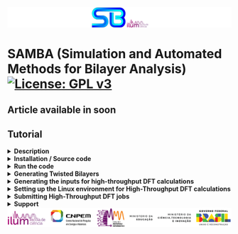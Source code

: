 <img src="etc/figures/code_logo.png" alt="SAMBA logo">
<h1>SAMBA (Simulation and Automated Methods for Bilayer Analysis)
  <a href="https://www.gnu.org/licenses/gpl-3.0">
    <img src="https://img.shields.io/badge/License-GPLv3-blue.svg" alt="License: GPL v3">
  </a>
</h1>

<h2>Article available in soon</h2>




<h2>Tutorial</h2>



<details>
  <summary><strong>Description</strong></summary>

  <details>
<summary><strong>database: Twisted 2D van der Waals Homo and Hetero Bilayers (midb.cloud) </strong></summary>

-----------------------------------

The **SAMBA** code was developed with the goal of accelerating the generation of a database based on first-principles calculations grounded in Density Functional Theory (DFT), using the VASP package. It focuses on homo- and hetero-structured van der Waals bilayers with varying twist angles.

Initially, its development enabled the generation of over **18,000** distinct twisted bilayers, derived from **63** monolayers of naturally exfoliable materials or materials with previously reported synthesis, all exhibiting van der Waals interlayer interactions.

Subsequently, SAMBA also allowed for high-throughput structural relaxation and electronic property calculations for more than **800** of these bilayers, a number that continues to grow.

All data are available in the database of the **INCT – Materials Informatics project** (**midb.cloud** **<a href="https://midb.cloud/">link</a>**), under the title: "**Twisted 2D van der Waals Homo and Hetero Bilayers**" **<a href="https://www.midb.cloud/search?show_pt=no&query=(dataset=='Twisted 2D van der Waals Homo and Hetero Bilayers')">link</a>**.

</details>

-----------------------------------
   
◉ SAMBA is an open-source Python 3 code capable of:

- Automating the generation of twisted homo- and heterobilayers using the coincidence lattice method, ensuring low lattice mismatch and a wide variety of twist angles.
- Automating DFT calculations via the VASP code in a high-throughput approach, including the creation of input files for different types of DFT calculations, along with a customized execution job.
- Analyzing and extracting results, producing high-quality plots (via the VASProcar code) of various structural and electronic properties, as well as storing the data in JSON files.

------------------------------------

◉ **Authors**
  
- Augusto de Lelis Araújo (**<a href="https://orcid.org/0000-0002-6835-6113">ORCID</a>**)
- Adalberto Fazzio (**<a href="https://orcid.org/0000-0001-5384-7676">ORCID</a>**)
- Felipe Castro de Lima (**<a href="https://orcid.org/0000-0002-2937-2620">ORCID</a>**)
- Pedro Henrique Sophia (**<a href="https://orcid.org/0009-0007-5428-0596">ORCID</a>**)

<img src="etc/figures/Authors.png" alt="SAMBA logo">

------------------------------------

◉ **Meet Institutional and Research Network**
  
- Ilum - School of Science **<a href="https://ilum.cnpem.br/en/">link</a>**
- CNPEM - The Brazilian Center for Research in Energy and Materials **<a href="https://cnpem.br/en/">link</a>**
- INCT - Materials Informatics **<a href="https://inct-mi.pesquisa.ufabc.edu.br/">link</a>**
- midb.cloud database **<a href="https://midb.cloud/">link</a>**

<img src="etc/figures/institucional.png" alt="Institutional Network">

------------------------------------
  
</details>




<details>
  <summary><strong>Installation / Source code</strong></summary>

  ------------------------------------
  
  The latest version of SAMBA code can be installed using the Python Package Index via the <strong>command below</strong>, while the source code is available for download via the **<a href="https://pypi.org/project/SAMBA-blocked/">link</a>**.
  <pre><code>pip install samba_blocked</code></pre>

  ------------------------------------

  **Requirements**: Make sure you have the following requirements:
  
  - Linux or Windows environment for bilayer generation;
  - Linux environment for high-throughput DFT (requires VASPKIT installed **<a href="https://vaspkit.com/installation.html" target="_blank">link</a>**);
  - Python 3.8+;
  - Python virtual environment (venv) is recommended;
  - Pseudopotential files for high-throughput DFT (The VASP terms of use do not allow redistributing, publishing, or sharing the POTCAR files).

  ------------------------------------

  During the installation, SAMBA checks the existence of the following Python modules:
  
  - VASProcar **<a href="https://pypi.org/project/vasprocar/">link</a>**
    
    **VASProcar** <img src="etc/figures/VASProcar_logo.png" alt="Descrição" style="vertical-align:middle; width: 20px;"> is one of **SAMBA**'s <img src="etc/figures/SAMBA_logo.png" alt="Descrição" style="vertical-align:middle; width: 20px;"> main packages, which handles the post-processing and plotting of results from **VASP** output files.
  - pymatgen **<a href="https://pypi.org/project/pymatgen/">link</a>**
  - SciPy **<a href="https://pypi.org/project/scipy/">link</a>**
  - NumPy **<a href="https://pypi.org/project/numpy/">link</a>**
  - Matplotlib **<a href="https://pypi.org/project/matplotlib/">link</a>**
  - Plotly **<a href="https://pypi.org/project/plotly/">link</a>**


  <img src="etc/figures/python_packages_logos.png" alt="python_packages"> 

------------------------------------
</details>



<details>
  <summary><strong>Run the code</strong></summary>

  ------------------------------------
  
  <p>To run the code, the user must use the command below in the working directory:</p>
  <pre><code>python -m samba_blocked</code></pre>
  <p>or</p>
  <pre><code>python3 -m samba_blocked</code></pre>

  ------------------------------------

  <p>When running the code, the following screen is shown to the user:</p>
  <pre><code>=============================================================
SAMBA_blocked v1.0.0.513 Copyright (C) 2025 --------------------
Adalberto Fazzio's research group (Ilum|CNPEM)
Author: Augusto de Lelis Araujo -----------------------------
=============================================================
   _____ ___    __  _______  ___       _ __
  / ___//   |  /  |/  / __ )/   |     (_) /_  ______ ___
  \__ \/ /| | / /|_/ / __  / /| |    / / / / / / __ `___\
 ___/ / ___ |/ /  / / /_/ / ___ |   / / / /_/ / / / / / /
/____/_/  |_/_/  /_/_____/_/  |_|  /_/_/\__,_/_/ /_/ /_/
Simulation and Automated Methods for Bilayer Analysis v1.0.0.513
&#8203;
######################################################################
# What do you want to run? ===========================================
# ====================================================================
# [0] Generate SAMBA execution inputs
# --------------------------------------------------------------------
# [1] Heterostructure Generator
# [2] WorkFlow: High Throughput DFT (inputs + job)
# --------------------------------------------------------------------
# [3] Customize internal WorkFlow inputs (INPUTS folder)
######################################################################
A tutorial on how to use the SAMBA is available on GitHub at the link:
https://github.com/Augusto-de-Lelis-Araujo/SAMBA/blob/main/README.md
######################################################################</code></pre>

  <ul>
    <li><strong>Option [0]</strong>: provides the input files for the Bilayer Generator and the High-throughput DFT module, allowing the user to configure and customize the calculations to be performed.</li>
    <li><strong>Option [1]</strong>: runs the Bilayer Generator, where the selected monolayers are combined to generate bilayers for different twist angles.</li>
    <li><strong>Option [2]</strong>: runs the High-throughput DFT module, where the POSCAR files of the structures selected by the user (not limited to the bilayers obtained in option [1]) are analyzed in order to generate input files for different types of structural and electronic calculations using the VASP DFT package, along with the corresponding job submission script.</li>
    <li><strong>Option [3]</strong>: provides the default input files to be used with VASP, which the user can freely modify to further personalize or specialize the calculations according to their preferences.</li>
  </ul>

------------------------------------
</details>




<details>
<summary><strong>Generating Twisted Bilayers</strong></summary>

------------------------------------

<details>
  <summary><strong>1st Step) Create a working directory and, inside it, create a folder where you will place the POSCAR files of the monolayers to be used for bilayer generation</strong></summary>

  ------------------------------------

  **Note:** Both the name of the folder containing the POSCAR files and the labels of these files are freely chosen by the user.

  **Note:** The POSCAR files for bilayer generation must follow the following **criteria** (compare the criteria with the model in **POSCAR file - example**):

<details>
  <summary><strong>POSCAR file - example</strong></summary>
  <pre><code>SAMBA Pt4Se6Hg2_75eb2b2b9759445a
1.0
 7.419406617232910   0.00000000000000   0.0
-3.709703308616455   6.42539461153006   0.0
 0.000000000000000   0.00000000000000   18.526402379698077
Pt Se Hg
4 6 2
Direct
0.0000000000000000  0.5000000000000000  0.5000000000000000
0.0000000000000000  0.0000000000000000  0.5000000000000000
0.5000000000000000  0.5000000000000000  0.5000000000000000
0.5000000000000000  0.0000000000000000  0.5000000000000000
0.3363234295508661  0.1681617147754295  0.5707808825560079
0.8318382852245705  0.6636765704491339  0.5707808825560079
0.8318382852245705  0.1681617147754295  0.5707808825560079
0.1681617147754295  0.8318382852245705  0.4292191174439921
0.1681617147754295  0.3363234295508661  0.4292191174439921
0.6636765704491339  0.8318382852245705  0.4292191174439921
0.3333333333333357  0.6666666666666643  0.5951699375852613
0.6666666666666643  0.3333333333333357  0.4048300624147387</code></pre>
</details>

<details>
  <summary><strong>Criteria for the POSCAR file</strong></summary>

  ------------------------------------
  
  - They must be inserted within the folder defined by **dir_poscar**;
  - They must correspond to 2D lattices whose vectors (A1,A2) are in the KxKy plane, while vector A3 must be on the z-axis;
  - They must be written in direct coordinates;

  - **Optional:** The user can enter an identifier (**ID**) to associate each generated bilayer with its respective source monolayer. To do this, simply include the ID in the first line of the POSCAR file, immediately after the word SAMBA. The code interprets the last string present in this initial line as the ID;

  - **Optional:** It is recommended to use **unit cells**, as using **supercells** can hide possible configurations and slow down code execution. During execution, SAMBA checks whether the cells in the folder defined by **dir_poscar** are unit cells or not, and will ask the user if they want to continue the calculation anyway;

  - **Note:** To ensure that the different twisted angles are correctly obtained, the cell must be constructed so that the **axis of smallest rotation around the z-axis** is positioned at the **cell origin**. If the code identifies that this axis is outside the origin, it will automatically translate the ions to correct this position. The original cell will be preserved in the "**POSCAR_original** directory.

</details>

------------------------------------

</details>


◉ **2nd Step)** In the working directory, run the SAMBA code (**python -m samba_blocked**) and choose **option [0]** to create the input file **SAMBA_HeteroStructure.input**.


<details>
  <summary><strong>3rd Step) Edit the input file SAMBA_HeteroStructure.input, specifying the details of the bilayers to be generated using the tags described below:</strong></summary>

------------------------------------

<details>
  <summary><strong>SAMBA_HeteroStructure.input (description and adjustments)</strong></summary>

  ------------------------------------

  Through this input file, the user controls the details regarding the generation of bilayers for different Twisted angles, where:

  - **dir_poscar** defines the name of the directory containing the POSCAR files of the monolayers to be used in the generation of the bilayers;
  - **dir_o** defines the name of the directory to be created by the code, and where the structural files of the generated bilayers will be stored;
  - **loop_ht** defines how POSCAR files will be used to generate bilayers, where:

    For **loop_ht=0**, the user must enter in **Lattice1** and **Lattice2** the name of the POSCAR files of the bottom and top layers of the stack, respectively. In this case, only the bilayer between these two selected materials is created;

    For **loop_ht=1**, the code will operate in a loop, creating bilayers, referring to the pairwise combination of all structural files contained in the directory defined by **dir_poscar**;

  - **separation_1** defines the vertical separation distance (in Å) between monolayers in the stack;
  - **vacuum** defines the vertical separation (in Å) between periodic images of the cell along the z-axis (due to the periodic boundary condition of the DFT calculation), values above 10Å are usually used;
  - **cell_fator** defines the multiplication factor of vectors A1 and A2 of the cells present in **dir_poscar**, to create the respective supercells;
  - **crit_mod_vector** defines the percentage tolerance (%) in the comparison of the modulus of the lattice vectors A and B between two different lattices (**A1 with A2** and **B1 with B2**). It is used to check if the two lattices have similar vector sizes;
  - **crit_distorc_lattice** defines the percentage tolerance (%) for the difference between vectors A and B of the same lattice (**A1 with B1** and **A2 with B2**). This value measures how much the lattice is distorted (how much it deviates from an ideal square or hexagonal lattice, for example);
  - **crit_angle_perc** defines the percentage tolerance (%) in the variation of the angle formed between the lattice vectors, between the two lattices;
  - **crit_angle_diff** defines the absolute tolerance (in degrees º) of the angular difference between the two lattices. It is a complementary criterion to **crit_angle_perc**;
  - **crit_area** defines the percentage tolerance (%) in the area difference between the two lattices;
  - **ions_crit_i and ions_crit_f** define the lower and upper limits for the number of atoms in the generated structures. These criteria allow the construction of heterostructures with desired dimensions, in addition to avoiding computational problems;
  - **angle_min and angle_max** define the lower and upper limits for the opening angle of the generated structures. These criteria avoid cases where the lattices align nearly parallel (0° or 180°), leading to overly elongated cells, generating physically uninteresting systems, or potentially leading to numerical errors;
  - **mismatch_type** defines how the lattice mismatch will be resolved: which material will be deformed, and which will remain undeformed, where:

    **mismatch_type=0** evenly distributes structural distortion among stack materials;

    **mismatch_type=1** applies structural distortion to the bottom monolayer of the stack;

    **mismatch_type=2** applies structural distortion to the top monolayer of the stack;

  - **rot_angle_calc** defines the geometric reference used to measure the rotation angle between layers, where:

    **rot_angle_calc='center_cell'** defines the angle needed to align the central vector (connecting the origin to the cell center) of both cells;

    **rot_angle_calc='A1'** defines the angle needed to align the A1 vector of both cells;

    **rot_angle_calc='A2'** defines the angle needed to align the A2 vector of both cells;

    ------------------------------------

</details>


<details>
  <summary><strong>SAMBA_HeteroStructure.input (Sample file)</strong></summary>

  <pre><code># SAMBA Copyright (C) 2025

#=========================================================================================================================
# Important notes !!! ====================================================================================================
#=========================================================================================================================
# Use only 2D lattices whose vectors (A1,A2) lie in the KxKy plane, and whose vector A3 lies in the z-axis direction -----
# A1 = (A1x, A1y, 0.0)   |   A2 = (A2x, A2y, 0.0)   |   A3 = (0.0, 0.0, A3z)
#-------------------------------------------------------------------------------------------------------------------------
# Use a 2D unit cell for each material, non-unit cells limit the number of of structures generated, in addition to introducing
# "slowness" in the code execution ---------------------------------------------------------------------------------------
#=========================================================================================================================

#=========================================================================================================================
# Tuning parameters: =====================================================================================================
#=========================================================================================================================
dir_o = 'Structures'                   # Heterostructures Output Directory
dir_poscar = 'POSCAR'                  # Location directory of POSCAR files to be used

#=============================================================================================================
# Enable or Disable code execution in Loop: functional only to generate bilayers (n_Lattice = 2) =============
#=============================================================================================================
loop_ht = 0                            # [0] Disables; [1] Enables the loop, generating heterostructures for all combinations of
                                       #                                     POSCAR files contained in the "dir_poscar" directory
#===============================================================
# Parameters if the loop is Disabled ===========================
#===============================================================
if (loop_ht == 0):
   n_Lattice = 2                       # number of materials to be stacked, use 2 or 3.
   Lattice1  = 'C2.vasp'               # 1st Material "Substrate: Material initially kept fixed
   Lattice2  = 'hBN.vasp'              # 2nd Material "Material to be deposited on the Substrate"
   Lattice3  = 'SnTe.vasp'             # 3rd Material "Material to be deposited on the 2nd Material"

#===============================================================
# Other parameters =============================================
#===============================================================
separation_1 = 3.00                    # Separation distance (in Angs.) between the 1st and 2nd material.
separation_2 = 3.00                    # Separation distance (in Angs.) between the 2nd and 3rd material.
vacuum       = 15.0                    # Vacuum (in Angs.) to be introduced into the Heterostructure cell.
#----------------------------------
cell_fator = [10, 10]                  # Multiplication factor of the unit cell as a function of vectors A1, A2.
                                       # Note: Very high values can lead to excessive code slowness.
#----------------------------------
crit_mod_vector  = 3                   # Percentage variation % of the module between the vectors (A and B) of the lattices: A1_with_A2 and B1_with_B2
crit_distorc_lattice = 3               # Percentage variation % of the module between the vectors (A and B) of the same lattice: A1_with_B1 and A2_with_B2
crit_angle_perc = 2                    # Percentage variation % of the angle formed between the vectors (A and B) of the lattices: Theta1_with_Theta2
crit_angle_diff = 2                    # Variation (in module) of the angle in degrees (º) formed between the vectors (A and B) of the lattices: Theta1_with_Theta2
crit_area = 5                          # Percentage variation % of the area of the lattices that will make up the Heterostructure: Area1_with_Area2
#----------------------------------
ions_crit_i = 1                        # Criterion for the minimum number of atoms allowed in the Heterostructure.
ions_crit_f = 100                      # Criterion for the maximum number of atoms allowed in the Heterostructure.
                                       # Note: When looping many structures, I advise sweeping small ranges of ions for example: (1, 10); (10, 20); (50,60)
#----------------------------------
                                       # By default we will always have: angle > 0.0 and angle < 180.0
angle_min = 15.0                       # Minimum opening angle between vectors A1 and A2
angle_max = 165.0                      # Maximum opening angle between vectors A1 and A2
#----------------------------------
mismatch_type = 0                      # Applied deformation: [0] Distributed proportionally among the materials
                                       #                      [1], [2] or [3] keeps the 1st, 2nd or 3rd material fixed, deforming the others.
#----------------------------------    
rot_angle_calc = 'center_cell'         # 'center_cell', 'A1' or 'A2': Vector with respect to which the rotation angle between the materials is calculated  
#----------------------------------</code></pre>

</details>


------------------------------------

</details>

<details>
  <summary><strong>4th Step) Run the SAMBA code</strong></summary>

  ------------------------------------

  - Execute the SAMBA code within the working directory (**python -m samba_blocked**), and subsequently select **option [1]** to initiate the generation of bilayers;
  - **Alternatively:** You may create the **run.input file** in the working directory, write **"task = 1"** in its **first** line, and simply execute the SAMBA code (**python -m samba_blocked**). This is useful for the execution of the SAMBA code on job schedulers, such as **OpenPBS** and **Slurm**, utilized in high-performance computing (**HPC**) environments;
  - Finally, the structural files for the generated bilayers are saved in the **Structures** directory. If the code runs in a **loop**, the structural files for each material combination will be stored in separate folders within the **Structures** directory.

  ------------------------------------

</details>


<details>
  <summary><strong>5th Step) Terminal Messages</strong></summary>

  ------------------------------------

  Below we show an example of the messages printed to the terminal during the execution of the script. These messages indicate the progress of the different steps, such as input loading, calculations, and results generation. This can help the user follow the workflow and identify any issues if they occur.

  <details>
  <summary><strong>Terminal Message - example</strong></summary>
  <pre><code>=============================================================
SAMBA_ilum v1.0.0.513 Copyright (C) 2025 --------------------
Closed source: Adalberto Fazzio's research group (Ilum|CNPEM)
Author: Augusto de Lelis Araujo -----------------------------
=============================================================
    _____ ___    __  _______  ___       _ __              
  / ___//   |  /  |/  / __ )/   |     (_) /_  ______ ___ 
  \__ \/ /| | / /|_/ / __  / /| |    / / / / / / __ `___\ 
 ___/ / ___ |/ /  / / /_/ / ___ |   / / / /_/ / / / / / /
/____/_/  |_/_/  /_/_____/_/  |_|  /_/_/\__,_/_/ /_/ /_/ 
Simulation and Automated Methods for Bilayer Analysis v1.0.0.513
&#8203;
==================================
Wait a moment ====================
==================================
&#8203;
=====================================================================================================
Step 1: Analyzing all possible cells of the 1 Material (Linear combinations of vectors A1 and A2) ===
=====================================================================================================
Progress    1%
...
Progress   96%
&#8203;
=====================================================================================================
Step 2: Analyzing all possible cells of the 2 Material (Linear combinations of vectors A1 and A2) ===
=====================================================================================================
Progress    1%
...
Progress   96%
&#8203;
==============================================================
Step 3: Analyzing lattices matches (1st and 2nd materials) ===
==============================================================
Progress 1/51
...
Progress 51/51
&#8203;
================================================================
Step 4: Writing the POSCAR files for the 2 material lattices ===
================================================================
Progress 1/51
...
Progress 51/51
&#8203;
=============================================================
Step 5: Writing the Heterostructures POSCAR files ===========
=============================================================
Progress 1/51
...
Progress 51/51
--------------------------------
32420 cells were identified
&#8203;
====================================
Step 6: Excluding non-unit cells ===
====================================
Progress 1/51
...
Progress 51/51
--------------------------------------
30452 cells were filtered/excluded
1.968 remaining cells
&#8203;
======================================
Step 7: Deleting Similar Lattices ====
======================================
Progress 1/17
...
Progress 17/17
--------------------------------------
1948 cells were filtered/excluded
20 remaining cells
&#8203;
======================================
Step 8: Deleting Similar Lattices ====
======================================
Progress 1/20
...
Progress 20/20
============================================
12 cells were filtered/excluded
--------------------------------------------
8 cells were found
============================================
&#8203;
========================================
Step 9: Adjusting direct coordinates ===
========================================
Progress 1/8
...
Progress 8/8
&#8203;
============================================
Completed ==================================
============================================</code></pre>
</details>

  ------------------------------------

</details>


<details>
  <summary><strong>Structure of the POSCAR file for the generated bilayers</strong></summary>

  ------------------------------------

  The generated bilayers are labeled as the following structure "**009atoms_-1.352_1.38_60.0_Bi2Se3+Ga2Te2_801626ab7da7c0a5+0002**", with different information separated by "**_**", where:

  - The **1st element** informs the total number of atoms in the generated structure;

  - The **2nd and 3rd elements** correspond respectively, to the percentage variation **applied** to the **Area** of the cell of **Material_A** and the percentage variation **applied** to the **Area** of the cell of **Material_B**, for the formation of the bilayer cell;

  - The **4th element** corresponds to the relative rotation angle between the layers (angle required to align the cell of material B with the cell of material A);

  - The **last element** is the **ID** that identifies the generated structure.

  Below, we present the structure of the POSCAR file of the bilayer corresponding to the label **above**.

  <pre><code>SAMBA Bi_Se+Ga_Te 5 4 | mismatch_areas_12_21 = -2.6948_2.7695 | var_areas = -1.352_1.38 | var_vectors = -0.6783_-0.6783_0.6876_0.6876 | mismatch_angles_12_21 = 0.0_0.0 | var_angles = 0.0_0.0 | rotation_angle = 60.0 | MSCell_1 = 1_1_1_1 | MSCell_2 = -1_-1_-1_-1 | MDeform_1 = 0.993216916_0.0_0.0_0.993216916 | MDeform_2 = 1.00687637_0.0_0.0_1.00687637 | MSTrain_1 = -0.006760079_0.0_0.0_-0.006760079 | MSTrain_2 = 0.006900013_0.0_0.0_0.006900012 | Shift_plane = 0.0_0.0 | Bi2Se3_7f7e8b3365f74a5d Ga2Te2_019a4ea220da4bb7 Bi2Se3+Ga2Te2_801626ab7da7c0a5+0002  
1.00000000000000     
 2.0564035366489999  3.5617954072029998  0.00000000000000000
-2.0564035373560001  3.5617954067939999  0.00000000000000000
 0.0000000000000000  0.0000000000000000  30.0941066965837827
Bi Se Ga Te
 2  3  2  2
Direct
0.6666666666666572  0.6666666666666572  0.3018215616798230
0.3333333333333286  0.3333333333333286  0.4314878698622948
0.0000000000000000  0.0000000000000000  0.3666547157710625
0.6666666666666572  0.6666666666666572  0.4840912016867946
0.3333333333333286  0.3333333333333286  0.2492182298553303
0.0000000000000000  0.0000000000000000  0.6267689929781781
0.0000000000000000  0.0000000000000000  0.7080498733779521
0.3333333333333286  0.3333333333333286  0.5840380959516907
0.3333333333333286  0.3333333333333286  0.7507817701446697</code></pre>

Various structural information regarding the generated bilayer is recorded in the **1st line** of the POSCAR file, where:

- **SAMBA** is just a TAG that allows the SAMBA code to interact with the POSCAR file, extract information and assist in creating input files for high-performance DFT calculations;

- The **2nd element** of the **1st line** of the POSCAR file, corresponds to the ions present in the layer of material A (separated by "**_**") followed by the "**+**" of the ions present in the monolayer of material B (separated by "**_**");

- The following **2 elements** before **mismatch_areas_12_21** correspond, respectively, to the total number of atoms present in the layer of material A and in the layer of material B;

- **mismatch_areas_12_21** corresponds to the percentage variation of the **Area** of the cell of **Material_A** in relation to that of Material_B followed by the percentage variation of the **Area** of the cell of **Material_B** in relation to that of Material_A (referring to pristine monolayers);

- **var_areas** corresponds to the percentage variation **applied** to the **Area** of the cell of **Material_A** followed by the percentage variation **applied** to the **Area** of the cell of **Material_B**, for the formation of the bilayer cell;

- **var_vectors** corresponds to the percentage variation of the modulus **applied** to the **lattice vectors (A1, A2)** of the **Material_A** cell followed by the percentage variation of the modulus **applied** to the **lattice vectors (A1, A2)** of the **Material_B** cell, for the formation of the bilayer cell;

- **mismatch_angles_12_21** corresponds to the percentage variation of the **Opening angle** of the **lattice vectors (A1, A2)** of the cell of **Material_A** in relation to that of Material_B followed by the percentage variation of the **Opening angle** of the **lattice vectors (A1, A2)** of the cell of **Material_B** in relation to that of Material_A (referring to pristine monolayers);

- **var_angles** corresponds to the percentage variation **applied** to the **Opening angle** of the **lattice vectors (A1, A2)** of the **Material_A** cell followed by the percentage variation **applied** to the **Opening angle** of the **lattice vectors (A1, A2)** of the **Material_B** cell, for the formation of the bilayer cell;

- **rotation_angle** corresponds to the relative rotation angle between the layers (angle required to align the cell of material B with the cell of material A);

- **MSCell_1** / **MSCell_2** correspond to the **supercell matrices** that carry the lattice vectors of the original cell provided by the user, the cell used by the code in forming the bilayer (before any deformation is applied);

- **MDeform_1** / **MDeform_2** correspond to the **deformation matrices** applied to the lattice vectors of the cells obtained through the **supercell matrices**, for the formation of the bilayer cell;

- **MSTrain_1** / **MSTrain_2** correspond to the **strain matrices** applied to the lattice vectors of the cells obtained through the **supercell matrices**, for the formation of the bilayer cell;

- **Shift_plane** = corresponds to the direct coordinates (in function of lattice vectors A1 and A2) of the displacement applied to the material B cell, during the xy-scan process;

- The **last 3 elements** of the **1st line** of the POSCAR file, correspond respectively to the identification ID of the monolayer of Material A, monolayer of Material B, and generated bilayer.

</details>

------------------------------------

</details>




<details>
<summary><strong>Generating the inputs for high-throughput DFT calculations</strong></summary>

------------------------------------

◉ **1st Step)** Create a working directory, and inside it, create a folder named 'Structures'. In this folder, you will place the POSCAR files for the structures on which you intend to run DFT calculations.
**Note:** In the POSCAR files, the ions must be specified in direct coordinates.

<details>
  <summary><strong>2nd Step) Pseudopotential files</strong></summary>

  ------------------------------------

  - Within the working directory, the user must place the pseudopotential files (for every ion present in the POSCAR files) into a folder called **POTCAR**";
  - The pseudopotential files must be named according to the pattern found in **pseudo files - example**";

<details>
  <summary><strong>pseudo files (example)</strong></summary>

  <pre><code>POTCAR_H
POTCAR_C
POTCAR_O
POTCAR_Al
POTCAR_Bi
POTCAR_Pd
POTCAR_Se
POTCAR_Cd
POTCAR_Te
POTCAR_S
POTCAR_Au
POTCAR_Ge
POTCAR_Si
POTCAR_Mg
POTCAR_Pb
POTCAR_Hg
POTCAR_Sn
POTCAR_Cr
...</code></pre>  

</details>

------------------------------------

</details>


◉ **3rd Step)** In the working directory, run the SAMBA code (**python -m samba_blocked**) and choose **option [0]** to create the input file **SAMBA_WorkFlow.input**.


<details>
  <summary><strong>4th Step) Edit the SAMBA_WorkFlow.input input file, specifying the details of the DFT calculations to be performed, using the tags described below:</strong></summary>

------------------------------------

<details>
<summary><strong>SAMBA_WorkFlow.input (description and adjustments)</strong></summary>

------------------------------------

Through this input file, the user controls the details of the DFT calculations to be performed in a high-throughput approach, where:

- **dir_virtual_python** defines the **path** where the **python virtual environment** is located;
- **dir_o** defines the name of the output directory (to be created by the code), where the input files for the high-throughput DFT calculation will be generated;
- **replace_type_pseudo** and **replace_type_XC** are information from the DFT calculation to be inserted into the .json files;
- **type_lattice** defines the type of lattice to be analyzed, where:
  
  **type_lattice=1** defines that the analyzed structures are 1D lattices (periodic in X);
  
  **type_lattice=2** defines that the analyzed structures are 2D lattices (periodic in XY);
  
  **type_lattice=3** defines that the analyzed structures are 3D lattices (bulk materials);
- **tasks** defines all the different DFT calculations to be performed in the high-throughput approach, for all structures present in the "Structures" directory;
- **type** defines whether calculations in **tasks** will include spin-orbit coupling (SOC), where:

  **type=['sem_SO']** defines that all calculations are performed disregarding the SOC;
  
  **type=['com_SO']** defines that the SOC is included in the calculations;
  
  **type=['sem_SO','com_SO']** defines that all calculations are performed, both "with" and "without" SOC;
- **ispin** defines the spin polarization for calculations **without SOC**, where:

  **ispin=1**: non-spin-polarized calculations are performed;
  
  **ispin=2**: spin-polarized calculations (collinear) are performed;
- **dipole** defines whether or not dipole correction is included in the calculations, where:
  
  **dipol='none'** disables dipole correction;
  
  **dipol='center_cell'** enables dipole correction; defining the center of the cell as the region relative to which the total dipole moment in the cell is calculated;
  
  **dipol='center_mass'** enables dipole correction; defining the center of mass of the cell as the region relative to which the total dipole moment in the cell is calculated;
- **magnet_mode** defines how magnetization is calculated for non-collinear calculations or with spin polarization enabled, where:
  
  **magnet_mode='default'** sets the VASP default where the MAGMOM tag is set to number_of_ions&#42;1.0 for ISPIN=2 "calculation with spin polarization", or 3&#42;number_of_ions&#42;1.0 for calculation with SOC;
  
  **magnet_mode='MAGMOM=0'** sets the initial magnetic moments of the lattice ions to zero, where the MAGMOM tag is set to number_of_ions**x**0 for ISPIN=2 "calculation with spin polarization", or 3**x**number_of_ions**x**0 for calculation with SOC;
  
  **magnet_mode='NUPDOWN=0'** sets the difference between the number of electrons between the up and down spin components to be zero;
- **U_correction**: Enables or disables Hubbard correction, for transition metals with 3d/4d/5d electrons or Lanthanides/actinides with 4f/5f electrons, where:

  **U_correction=0** (no correction);
  
  **U_correction=1** activates the correction, applied to the following ions (Cr, Mn, Fe, Co, Ni, Cu, La, Ce, Nd, Sm, Eu, Gd, Tb, Dy, Ho, Er, Tm, Yb, U). **See ??? if you want to adjust the U correction values applied to each ion**.
  
- **vdW** specifies a vdW dispersion term of the atom-pairwise or many-body type, where:

  **vdW=0** (no correction);
  
  **vdW=integer>0** defines the method used for the dispersion correction added to the total energy, atomic forces, and stress tensor. To see the different methods implemented in VASP, see the **<a href="https://www.vasp.at/wiki/index.php/IVDW" target="_blank">link</a>**;
- **vdWDF** defines the semilocal exchange-correlation functional for vdW correction, where:

  **vdWDF='none'** (no correction);
  
  To activate the correction, choose one of the following semilocal exchange-correlation functionals ('DF', 'DF2', 'optPBE', 'optB88', 'optB86b', 'rev-DF2', 'DF-cx', 'DF3-opt1', 'DF3-opt2'), for more details about each functional see the **<a href="https://www.vasp.at/wiki/index.php/Nonlocal_vdW-DF_functionals" target="_blank">link</a>**;
- **ENCUT_min** Minimum value for the cutoff energy (in eV) used for the plane wave expansion of the wave function;
- **encut_factor** Multiplication factor applied to cutting energy;
  
  **Note:** If (ENCUT_min < ENCUT&#42;encut_factor), then ENCUT_min = ENCUT&#42;encut_factor, where ENCUT refers to the highest cutting energy value present in the POTCAR file;
- **type_k_dens** defines the method used for the Bloch vectors (k-points) used to sample the Brillouin zone in self-consistent calculations (scf), choose between (for more details see the **<a href="https://www.vasp.at/wiki/index.php/KPOINTS" target="_blank">link</a>**):

  **type_k_dens=1** to use Monkhorst-Pack;
  
  **type_k_dens=1** to use Gamma;
  
  **type_k_dens=1** to use KSPACING Monkhorst-Pack;
  
  **type_k_dens=1** to use KSPACING Gamma;
  
- **k_dens_relax** defines the number of k-points per $Å^{-1}$ (relative to the direction defined by vectors A1 and A2), to sample the Brillouin zone in the structural relaxation calculation;
- **k_dens_scf** defines the number of k-points per $Å^{-1}$ (relative to the direction defined by vectors A1 and A2), to sample the Brillouin zone in the calculation of the charge density;
- **k_dens_dos** defines the number of k-points per $Å^{-1}$ (relative to the direction defined by vectors A1 and A2), to sample the Brillouin zone in the calculation of the density of states (DOS);
- **k_dens_bader** defines the number of k-points per $Å^{-1}$ (relative to the direction defined by vectors A1 and A2), to sample the Brillouin zone in charge density calculations to obtain the Bader's charge;
- **n_kpoints** defines the number of k-points for each high-symmetry line (k-point interval) in the band structure calculation;
- **nions_split** defines the minimum number of atoms in the structure, so that the band structure calculation is segmented/split into different calculations, each referring to a specific high-symmetry line (k-points interval) defined in the KPOINTS file;

  **Note:** This method is useful for calculating the band structure in very large systems (large number of ions) where the available computational power is limited.
- **vacuum** defines the vertical separation (in Å) between periodic images of the cell along the z-axis (due to the periodic boundary condition of the DFT calculation), values above 10 Å are usually used;
- **NCORE** defines the number of "cores" per "node", used by VASP to process the bands in parallel.
- **k_dens_a_scan** defines the number of k-points per $Å^{-1}$ (relative to the direction defined by vectors A1, A2 and A3), to sample the Brillouin zone in the a-scan calculation (a-scan is a scan by the ideal lattice parameter "a", suitable for bulk 3D systems);
- **factor_var** defines the maximum percentage (%) variation in relation to the initial lattice parameter **a**, as calculated by a-scan;
- **k_dens_z_scan** defines the number of k-points per $Å^{-1}$ (relative to the direction defined by vectors A1, A2), to sample the Brillouin zone in the z-scan calculation;
- **k_dens_xy_scan** defines the number of k-points per $Å^{-1}$ (relative to the direction defined by vectors A1, A2), to sample the Brillouin zone in the xy-scan calculation;
- **r_displacement_A1** defines the component of the lateral displacement (relative to the lattice vector A1) performed on the top layer of the stack, in the xy-scan calculation;
- **r_displacement_A2** defines the component of the lateral displacement (relative to the lattice vector A2) performed on the top layer of the stack, in the xy-scan calculation;
- **k_dens_xyz_scan** defines the number of k-points per $Å^{-1}$ (relative to the direction defined by vectors A1 and A2), to sample the Brillouin zone in the xyz-scan calculation (xyz-scan is a combination of the z_scan and xy_scan calculations in a single process);
- **displacement_Z** defines the initial vertical separation values between the layers of the stack, in the xyz-scan calculation;
- **displacement_xyz_A1** defines the component of the lateral displacement (relative to the lattice vector A1) performed on the top layer of the stack, in the xyz-scan calculation;
- **displacement_xyz_A2** defines the component of the lateral displacement (relative to the lattice vector A2) performed on the top layer of the stack, in the xyz-scan calculation.

------------------------------------
  
</details>


<details>
  <summary><strong>SAMBA_WorkFlow.input (Sample file)</strong></summary>

  <pre><code># SAMBA Copyright (C) 2025

#=======================================================
# Python virtual environment directory -----------------
dir_virtual_python = '/home/dlelis/codes/python_virtual'
#=======================================================
# Workflow Output Directory ----------------------------
dir_o = 'WorkFlow_output'
#=======================================================
# information to be added to the database --------------
replace_type_pseudo = 'PAW_PBE'; replace_type_XC = 'GGA'
#=======================================================

#=======================================================
type_lattice = 2                            # [1] 1D lattices (Periodic in X);   [2] 2D lattices (Periodic in XY);   [3] 3D lattices - Bulk
#=======================================================
tasks = ['relax', 'scf', 'bands', 'dos']    # tasks = ['z-scan', 'xy-scan', 'relax', 'scf', 'bands', 'dos', 'bader']
type  = ['sem_SO','com_SO']                 # type  = ['sem_SO','com_SO']
#=======================================================
ispin = 2                 # [1] for non-spin-polarized calculation; [2] for spin-polarized calculation
#=======================================================
dipol = 'none'            # Use the options:  'none',  'center_cell'  or  'center_mass'
#=======================================================
magnet_mode = 'default'   # Use the options:  'default',  'MAGMOM=0'  or  'NUPDOWN=0'
#=======================================================
U_correction = 0          # Hubbard Correction (U): [0] to disable, [1] to enable
#=======================================================
vdW = 0               # Van der Waals correction used:  [0] disables van der Waals correction.
                      # Correction applied to all calculations (with and without OS)
#-------------------------------------------------------
vdWDF = 'none'        # Non-local functional vdW_DF used: 'none' disables the non-local functional vdW_DF.
                      # Choice: 'none', 'DF', 'DF2', 'optPBE', 'optB88', 'optB86b', 'rev-DF2', 'DF-cx', 'DF3-opt1', 'DF3-opt2'
                      # Note:  Functional applied only in structural optimization calculations ('xyz-scan', 'xy-scan', 'z-scan', 'a-scan', 'relax')
                      # Note:  vdW != 0 will override any choice of vdWDF
#=======================================================
ENCUT_min = 500       # Minimum value for cut-off energy in eV
                      # Note:  If (ENCUT_min < ENCUT&#42;encut_factor), then ENCUT_min = ENCUT&#42;encut_factor
                      #            ENCUT refers to the highest cutting energy value present in the POTCAR file
fator_encut = 1.3     # Multiplication factor for the criterion of the cutting energy used
#=======================================================
type_k_dens  = 1      # [1] KPOINTS (Monkhorst-Pack);   [2] KPOINTS (Gamma);   [3] INCAR (KSPACING Monkhorst-Pack);   [4] INCAR (KSPACING Gamma)
k_dens_relax = 12     # Relaxation calculation:             number of k-points per Å^-1
k_dens_scf   = 12     # Self-consistent calculation (scf):  number of k-points per Å^-1
k_dens_dos   = 12     # DOS Calculation:                    number of k-points per Å^-1
k_dens_bader = 12     # Bader Charge Calculation:           number of k-points per Å^-1
n_kpoints    = 50     # Band calculation (nscf):            number of k-points in each section of the band plot
nions_split  = 100    # number of ions in the POSCAR file, so that the band calculation is performed in steps (split)
vacuum       = 15.0   # Vacuum applied to Heterostructure
NCORE        = 8      # Number of "cores" per "node"

#============================
# a-scan parameters =========
# Functional for 3D bulk ====
#============================
k_dens_a_scan = 6       # a-scan calculation: number of k-points per Å^-1
factor_var    = 5       # % variation of the lattice parameter (modulo the smallest lattice vector)

#============================
# z-scan parameters =========
#============================
k_dens_z_scan = 6        # z-scan calculation: number of k-points per Å^-1

#============================
# xy-scan parameters ========
#============================
k_dens_xy_scan = 6                                                                    # xy-scan calculation: number of k-points per Å^-1
r_displacement_A1 = [0.0, (1/8), (1/6), (1/4), (1/3), (1/2), (2/3), (3/4), (5/6)]     # Displacements in the direction of vector A1 (2nd material)
r_displacement_A2 = [0.0, (1/8), (1/6), (1/4), (1/3), (1/2), (2/3), (3/4), (5/6)]     # Displacements in the direction of vector A2 (2nd material)

#============================
# xyz-scan parameters =======
#============================
k_dens_xyz_scan = 6                                       # xyz-scan calculation: number of k-points Å^-1
displacement_Z = [1.5, 2.0, 2.5, 3.0, 3.5, 4.0, 4.5]      # Vertical separation (z-axis) between layers
displacement_xyz_A1 = [0.0, 0.2, 0.4, 0.6, 0.8]           # Displacements in the direction of vector A1 (2nd material)
displacement_xyz_A2 = [0.0, 0.2, 0.4, 0.6, 0.8]           # Displacements in the direction of vector A2 (2nd material)</code></pre>

------------------------------------
</details>


------------------------------------

</details>


<details>
  <summary><strong>5th Step) Run the SAMBA code </strong></summary>

  ------------------------------------

  - Execute the SAMBA code within the working directory (**python -m samba_blocked**), and subsequently select **option [2]** to initiate the generation of inputs for the selected DFT calculations for all structures within the Structures folder;
  - **Alternatively:** You may create the **run.input file** in the working directory, write **"task = 2"** in its **first** line, and simply execute the SAMBA code (**python -m samba_blocked**). This is useful for the execution of the SAMBA code on job schedulers, such as **OpenPBS** and **Slurm**, utilized in high-performance computing (**HPC**) environments;
  - Finally, the input files for the selected DFT calculations for all structures within the Structures folder are saved to the directory defined by the **dir_o** tag in **SAMBA_WorkFlow.input**. The input files for each structure will be stored in separate folders, named after the corresponding structural file.

------------------------------------

</details>


<details>
  <summary><strong>6th Step) Terminal Messages</strong></summary>

  ------------------------------------

  Below we show an example of the messages printed to the terminal during the execution of the script. These messages indicate the progress of the different steps, such as input loading, calculations, and results generation. This can help the user follow the workflow and identify any issues if they occur.

  <details>
  <summary><strong>Terminal Message - example</strong></summary>
  <pre><code>=============================================================
SAMBA_ilum v1.0.0.513 Copyright (C) 2025 --------------------
Closed source: Adalberto Fazzio's research group (Ilum|CNPEM)
Author: Augusto de Lelis Araujo -----------------------------
=============================================================
   _____ ___    __  _______  ___       _ __
  / ___//   |  /  |/  / __ )/   |     (_) /_  ______ ___
  \__ \/ /| | / /|_/ / __  / /| |    / / / / / / __ `___\
 ___/ / ___ |/ /  / / /_/ / ___ |   / / / /_/ / / / / / /
/____/_/  |_/_/  /_/_____/_/  |_|  /_/_/\__,_/_/ /_/ /_/
Simulation and Automated Methods for Bilayer Analysis v1.0.0.513
&#8203;
==================================
Wait a moment ====================
==================================
&#8203;
---------------------------------------------------------------------
Creating directories and copying POSCAR and VASProcar input files ---
---------------------------------------------------------------------
Progress   1%
...
Progress   100%
&#8203;
-------------------------------------------------------------------------
Creating POTCAR files for each material ---------------------------------
-------------------------------------------------------------------------
Progress   1%
...
Progress   100%
&#8203;
-------------------------------------------------------------------------
Creating KPOINT file for each material ----------------------------------
-------------------------------------------------------------------------
Progress   1%
...
Progress   100%
&#8203;
-------------------------------------------------------------------------
Creating INCAR file for each material -----------------------------------
-------------------------------------------------------------------------
Progress   1%
...
Progress   100%
&#8203;
=============
Completed ===
=============</code></pre>
</details>

  ------------------------------------

</details>


<details>
  <summary><strong>Optional: Customizing DFT Calculations</strong></summary>

  ------------------------------------

  To customize the DFT calculations, run the SAMBA code (**python -m samba_blocked**) in your working directory and select **option [3]**.

  This action will create the **WorkFlow_INPUTS** folder. It contains the **INCAR files** for the different VASP calculation steps and the inputs for **VASProcar**, the code responsible for post-processing the data and generating plots. As long as the WorkFlow_INPUTS folder exists in the working directory, its files will be used as the default for the high-throughput DFT calculations.

  **Note:** In the generated INCAR files, tags starting with "**replace**" or "**#**" are placeholders that SAMBA **replaces automatically**. If you wish to set a specific value for one of these parameters, you must replace the placeholder (e.g., replace_ispin) with the corresponding official VASP tag (e.g., ispin) and then set the desired value. For details on all INCAR tags, consult the official VASP documentation at the link **<a href="https://www.vasp.at/wiki/index.php/Category:INCAR_tag" target="_blank">link</a>**.

  **Note:** For the generation of inputs for high-throughput DFT, the code must be run in a **Linux environment** with the **VASPKIT** package properly installed.

</details>

------------------------------------

</details>




<details>
<summary><strong>Setting up the Linux environment for High-Throughput DFT calculations</strong></summary>

-----------------------------------

◉ **1st)** In the Linux environment where the DFT calculations will be executed, load in a python package version higher than 3.8 (or a recent version of the CONDA package), using the command: **module load** package_name.
  <pre><code>example:  module load python_3.8.11-intel-2021.3.0</code></pre>
  or
  <pre><code>example:  module load CONDA_2025.5.1</code></pre>

◉ **2nd)** Select a directory of interest and create a Python virtual environment using the command: **python -m venv** python_environment_name
   <pre><code>example:  python -m venv python_virtual</code></pre>  
     
   Save the path of the Python environment you created, as this is the **path** you should use in the **dir_virtual_python** tag of **SAMBA_WorkFlow.input**
   <pre><code>example:  dir_virtual_python = '/home/dlelis/codes/python_virtual'</code></pre>  

◉ **3rd)** Activate the Python environment using the command: **source** path_to_python_environment + **/bin/activate**
  <pre><code>example:  source /home/dlelis/codes/python_virtual/bin/activate</code></pre>

◉ **4th)** After activating the Python environment, install the following packages **SAMBA**, **VASProcar** and **pymatgen**, using the commands:
  <pre><code>pip install --upgrade samba_blocked</code></pre>
  <pre><code>pip install --upgrade vasprocar</code></pre>
  <pre><code>pip install --upgrade pymatgen</code></pre>

<details>
  <summary><strong>5th) VASPKIT Installation</strong></summary>

  ------------------------------------
  
  Download VASPKIT from **<a href="https://sourceforge.net/projects/vaspkit/files/Binaries/" target="_blank">link</a>**, and if you want more information about this package, see **<a href="https://vaspkit.com/installation.html" target="_blank">link</a>**.

  To perform the installation, see the commands below, where I took as an example the downloaded file (vaspkit.1.5.1.tar.gz) to be installed in the directory (/home/dlelis/codes).
  After downloading VASPKIT, move the file to the directory of interest, and within this directory run the following commands:
  <pre><code>tar -zxvf vaspkit.1.5.1.tar.gz</code></pre>
  <pre><code>cd vaspkit.1.5.1</code></pre>
  <pre><code>cp -f how_to_set_environment_variables ~/.vaspkit</code></pre>
  <pre><code>echo 'export PATH=/home/dlelis/codes/vaspkit.1.5.1/bin/:$PATH' >> ~/.bashrc</code></pre>
  <pre><code>source ~/.bashrc</code></pre>

  To confirm that the installation was configured correctly, just type **vaspkit** in the terminal and the code should be executed.

  <img src="etc/figures/VASPKIT_logo.png" alt="Descrição" style="vertical-align:center; width: 240px;">

</details>  

------------------------------------

</details>




<details>
<summary><strong>Submitting High-Throughput DFT jobs</strong></summary>

-----------------------------------

◉ When using **option [2]** of the SAMBA code, in addition to the input files required for high-performance DFT calculations, the code provides two job files for executing the calculations in a Linux environment through task schedulers, such as **Slurm**, **OpenPBS**, **Torque**, etc, commonly used in high throughput computing (**HPC**) environments, these being the files **job.sh** and **job0.sh**, where:

<details>
  <summary><strong>job.sh (Primary task scheduler file)</strong></summary>

------------------------------------

- The **job.sh** file is the main file that must be executed to submit calculations to the task scheduler, and has the following structure:

<pre><code>#!/bin/bash
#SBATCH --partition=medium
#SBATCH --job-name=WFlow
#SBATCH --nodes=1
#SBATCH --ntasks-per-node=32
#SBATCH --ntasks=32
#SBATCH --exclusive
#SBATCH -o %x.o%j
#SBATCH -e %x.e%j

#--------
dir0=`pwd`
#dir0="/mnt/bgfs/home/dlelis/WorkFlow//WorkFlow_TESTE"
#---------------------
source $dir0/./job0.sh
#---------------------</code></pre>

- The initial tags of the **job.sh** file refer to execution in the **Slurm** task scheduler, and it is necessary to edit its fields depending on the specific environment where the calculations will be executed, as well as adapting them for other task schedulers such as **OpenPBS**, **Torque**, **LoadLeveler**, etc;

- The **dir0** tag refers to the **full path** where the files for executing the DFT calculations are located, depending on the Linux environment the **pwd** command is sufficient to inform the full path, however, if this command fails, inform the full path explicitly by just removing the "**#**" in the lower field, and editing the path if the folder generated by the SAMBA code has been moved to another location;

------------------------------------

</details>

<details>
  <summary><strong>job0.sh (Auxiliary task scheduler file)</strong></summary>

------------------------------------

- The **job0.sh** file is the auxiliary file that contains information about the packages to be used and the DFT calculations to be performed. Because it is separate from the main job file **job.sh**, it can be edited as the user sees fit before the calculation is actually started in the task scheduler. The **job0.sh** file has the following structure:

<pre><code>#!/bin/bash

cd $dir0
mv python_virtual python_virtual_delete
rm -r python_virtual_delete

#-------------------------------
dir_virtual="/home/dlelis/codes/python_virtual"
#cp -r $dir_virtual $dir0/python_virtual
#dir_virtual="$dir0/python_virtual"
source $dir_virtual/bin/activate
#-------------------------------

cd $SLURM_SUBMIT_DIR
ulimit -s unlimited

module load vasp/6.2.0-intel-2021.2.0
vasp_std="mpirun -n ${SLURM_NTASKS} vasp_std"
vasp_ncl="mpirun -n ${SLURM_NTASKS} vasp_ncl"
#------------------------
#module load vasp-6.2.0-gcc-9.3.0-epqgvat
#vasp_std="srun -n ${SLURM_NTASKS} vasp_std"
#vasp_ncl="srun -n ${SLURM_NTASKS} vasp_ncl"

ttasks=( "xyz-scan" "z-scan" "xy-scan" "a-scan" "relax" "scf" "bands" "dos" "bader" "scf.SO" "bands.SO" "dos.SO" "bader.SO" )

#------------------------
if [ ! -d "$dir0/completed" ]; then
   mkdir "$dir0/completed"
fi
#------------------------
while true; do

...
...
...

done</code></pre>

- **dir_virtual** especifica o caminho do ambiente virtual Python a ser carregado para a execução de scripts ao longo da execução do job, este caminho é definido na tag **dir_virtual_python** do arquivo de input **SAMBA_WorkFlow.input**;

- **module load** loads into the Linux environment the version of the DFT package **VASP** to be used in the calculations;

- **vasp_std** and **vasp_ncl** define the commands for executing the DFT package **VASP**, for **collinear** (without SOC) and **non-collinear** (with SOC) calculations;

- **Note)** The **ttasks** tag should under no circumstances be edited.

</details>

------------------------------------

</details>




<details>
<summary><strong>Support</strong></summary>

-----------------------------------

For more informations/questions or to report potential bugs, send an e-mail to: augusto-lelis@outlook.com

------------------------------------

</details>




<img src="etc/figures/institucional.png" alt="Institutional Network">
